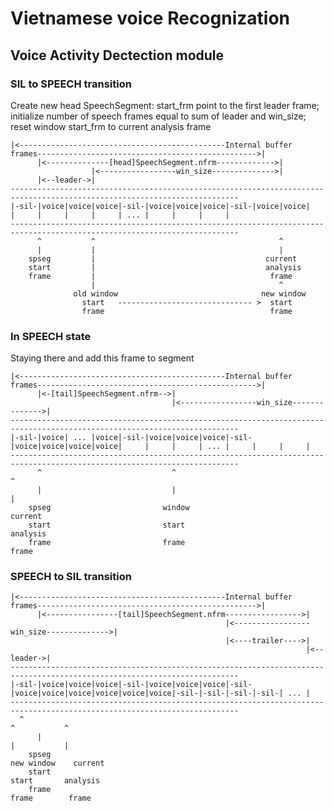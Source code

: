 # Vietnamese voice Recognization

## Voice Activity Dectection module

### SIL to SPEECH transition
Create new head SpeechSegment: 
start_frm point to the first leader frame; 
initialize number of speech frames equal to sum of leader and win_size; 
reset window start_frm to current analysis frame

	|<----------------------------------------------Internal buffer frames------------------------------------------------->|
		  |<--------------[head]SpeechSegment.nfrm------------->|
					  |<-----------------win_size-------------->|
		  |<--leader->|
	-------------------------------------------------------------------------------------------------------------------------
	|-sil-|voice|voice|voice|-sil-|voice|voice|voice|-sil-|voice|voice|     |     |     |     |     | ... |     |     |     |
	-------------------------------------------------------------------------------------------------------------------------
		  ^			  ^											^
		  |			  |										 	|
		spseg		  |										 current
		start		  |									 	 analysis
		frame		  |									 	  frame
					  |											^
				  old window								new window
					start	------------------------------ >  start
					frame									  frame

### In SPEECH state
Staying there and add this frame to segment

	|<----------------------------------------------Internal buffer frames------------------------------------------------->|
		  |<-[tail]SpeechSegment.nfrm-->|
										|<-----------------win_size-------------->|
	-------------------------------------------------------------------------------------------------------------------------
	|-sil-|voice| ... |voice|-sil-|voice|voice|voice|-sil-|voice|voice|voice|voice|     |     |     | ... |     |     |     |
	-------------------------------------------------------------------------------------------------------------------------
		  ^								^										  ^
		  |								|										  |
		spseg						  window									current
		start						  start										analysis
		frame						  frame										 frame

### SPEECH to SIL transition

	|<----------------------------------------------Internal buffer frames------------------------------------------------->|
		  |<----------------[tail]SpeechSegment.nfrm----------------->|
													|<-----------------win_size-------------->|
													|<----trailer---->|
																	  |<--leader->|
	-------------------------------------------------------------------------------------------------------------------------
	|-sil-|voice|voice|voice|-sil-|voice|voice|voice|-sil-|voice|voice|voice|voice|voice|voice|-sil-|-sil-|-sil-|-sil-| ... |
	-------------------------------------------------------------------------------------------------------------------------
	  ^																			  ^			  ^
		  |																		  |			  |
		spseg																  new window	current
		start																	start		analysis
		frame																	frame		 frame































